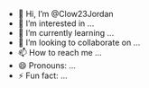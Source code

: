 - 👋 Hi, I’m @Clow23Jordan
- 👀 I’m interested in ...
- 🌱 I’m currently learning ...
- 💞️ I’m looking to collaborate on ...
- 📫 How to reach me ...
- 😄 Pronouns: ...
- ⚡ Fun fact: ...

<!---
Clow23Jordan/Clow23Jordan is a ✨ special ✨ repository because its `README.md` (this file) appears on your GitHub profile.
You can click the Preview link to take a look at your changes.
--->
